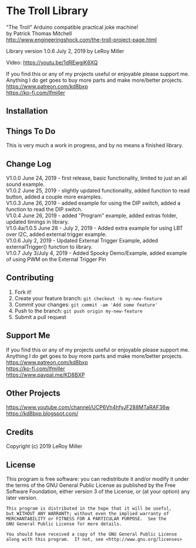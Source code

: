 # The Troll Library

"The Troll" Arduino compatible practical joke machine!  
by Patrick Thomas Mitchell  
http://www.engineeringshock.com/the-troll-project-page.html  

Library version 1.0.6 July 2, 2019 by LeRoy Miller  

Video: https://youtu.be/1dREwgjK6XQ

If you find this or any of my projects useful or enjoyable please support me.  
Anything I do get goes to buy more parts and make more/better projects.  
https://www.patreon.com/kd8bxp  
https://ko-fi.com/lfmiller  


## Installation

## Things To Do

This is very much a work in progress, and by no means a finished library.  

## Change Log

V1.0.0 June 24, 2019 - first release, basic functionality, limited to just an all sound example.  
V1.0.2 June 25, 2019 - slightly updated functionality, added function to read button, added a couple more examples.  
V1.0.3 June 26, 2019 - added example for using the DIP switch, added a function to read the DIP switch.  
V1.0.4 June 26, 2019 - added "Program" example, added extras folder, updated timings in library.  
V1.0.4a/1.0.5 June 28 - July 2, 2019 - Added extra example for using LBT over I2C, added external trigger example.  
V1.0.6 July 2, 2019 - Updated External Trigger Example, added externalTrigger() function to library.  
V1.0.7 July 3/July 4, 2019 - Added Spooky Demo/Example, added example of using PWM on the External Trigger Pin  

## Contributing

1. Fork it!
2. Create your feature branch: `git checkout -b my-new-feature`
3. Commit your changes: `git commit -am 'Add some feature'`
4. Push to the branch: `git push origin my-new-feature`
5. Submit a pull request

## Support Me

If you find this or any of my projects useful or enjoyable please support me.  
Anything I do get goes to buy more parts and make more/better projects.  
https://www.patreon.com/kd8bxp  
https://ko-fi.com/lfmiller  
https://www.paypal.me/KD8BXP  

## Other Projects

https://www.youtube.com/channel/UCP6Vh4hfyJF288MTaRAF36w  
https://kd8bxp.blogspot.com/  


## Credits

Copyright (c) 2019 LeRoy Miller

## License

This program is free software: you can redistribute it and/or modify
    it under the terms of the GNU General Public License as published by
    the Free Software Foundation, either version 3 of the License, or
    (at your option) any later version.

    This program is distributed in the hope that it will be useful,
    but WITHOUT ANY WARRANTY; without even the implied warranty of
    MERCHANTABILITY or FITNESS FOR A PARTICULAR PURPOSE.  See the
    GNU General Public License for more details.

    You should have received a copy of the GNU General Public License
    along with this program.  If not, see <http://www.gnu.org/licenses>
